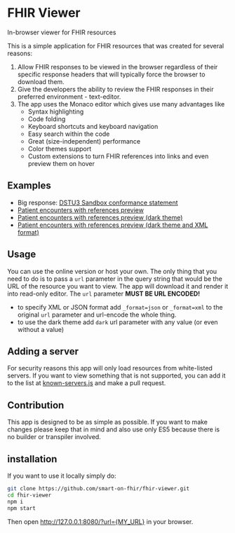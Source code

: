 FHIR Viewer
===========
In-browser viewer for FHIR resources

This is a simple application for FHIR resources that was created for several reasons:
1. Allow FHIR responses to be viewed in the browser regardless of
their specific response headers that will typically force the browser to download them.
2. Give the developers the ability to review the FHIR responses in their preferred environment - text-editor.
3. The app uses the Monaco editor which gives use many advantages like
    - Syntax highlighting
    - Code folding
    - Keyboard shortcuts and keyboard navigation
    - Easy search within the code
    - Great (size-independent) performance
    - Color themes support
    - Custom extensions to turn FHIR references into links and even preview them on hover
    
## Examples
- Big response: [DSTU3 Sandbox conformance statement](http://docs.smarthealthit.org/fhir-viewer/?url=http%3A%2F%2Ffhirtest.uhn.ca%2FbaseDstu3%2Fmetadata)
- [Patient encounters with references preview](http://docs.smarthealthit.org/fhir-viewer/?url=https%3A%2F%2Fsb-fhir-stu3.smarthealthit.org%2Fsmartstu3%2Fopen%2FEncounter%3Fpatient%3Dsmart-1291938)
- [Patient encounters with references preview (dark theme)](http://docs.smarthealthit.org/fhir-viewer/?url=https%3A%2F%2Fsb-fhir-stu3.smarthealthit.org%2Fsmartstu3%2Fopen%2FEncounter%3Fpatient%3Dsmart-1291938&dark)
- [Patient encounters with references preview (dark theme and XML format)](http://docs.smarthealthit.org/fhir-viewer/?url=https%3A%2F%2Fsb-fhir-stu3.smarthealthit.org%2Fsmartstu3%2Fopen%2FEncounter%3Fpatient%3Dsmart-1291938%26_format%3Dxml&dark)

## Usage

You can use the online version or host your own. The only thing that you need to do is to pass a `url` parameter in the query string that would be the URL of the resource you want to view. The app will download it and render it into read-only editor. The `url` parameter **MUST BE URL ENCODED!**

- to specify XML or JSON format add `_format=json` or `_format=xml` to the original `url` parameter and url-encode the whole thing.
- to use the dark theme add `dark` url parameter with any value (or even without a value)

## Adding a server
For security reasons this app will only load resources from white-listed servers. If you want to view something that is not supported, you can add it to the list at [known-servers.js](https://github.com/smart-on-fhir/fhir-viewer/blob/master/known-servers.js) and make a pull request.

## Contribution
This app is designed to be as simple as possible. If you want to make changes please keep that in mind and also use only ES5 because there is no builder or transpiler involved.

## installation
If you want to use it locally simply do:
```sh
git clone https://github.com/smart-on-fhir/fhir-viewer.git
cd fhir-viewer
npm i
npm start
```
Then open http://127.0.0.1:8080/?url={MY_URL} in your browser.
